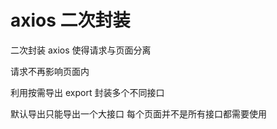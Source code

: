 <!--
 * @Author: bzirs
 * @Date: 2022-12-04 15:14:23
 * @LastEditors: bzirs
 * @LastEditTime: 2022-12-04 15:25:45
 * @FilePath: /interview/src/api/README.md
 * @Description: axios 二次封装
 *
 * Copyright (c) 2022 by bzirs, All Rights Reserved.
-->

# axios 二次封装

二次封装 axios 使得请求与页面分离

请求不再影响页面内

利用按需导出 export 封装多个不同接口

默认导出只能导出一个大接口 每个页面并不是所有接口都需要使用
